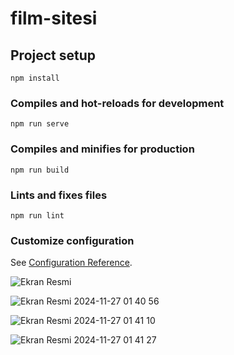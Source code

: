 # film-sitesi

## Project setup
```
npm install
```

### Compiles and hot-reloads for development
```
npm run serve
```

### Compiles and minifies for production
```
npm run build
```

### Lints and fixes files
```
npm run lint
```

### Customize configuration
See [Configuration Reference](https://cli.vuejs.org/config/).

![Ekran Resmi](https://github.com/user-attachments/assets/a636dad4-ab5c-4b17-8b5f-b37245bdd1d1)


![Ekran Resmi 2024-11-27 01 40 56](https://github.com/user-attachments/assets/78e6b465-49b2-4773-9a65-c3481a8db784)



![Ekran Resmi 2024-11-27 01 41 10](https://github.com/user-attachments/assets/b0a09674-8837-4da3-a516-f5dd3cf286fb)



![Ekran Resmi 2024-11-27 01 41 27](https://github.com/user-attachments/assets/f79a0516-507a-4ca0-91b2-81c214517600)
